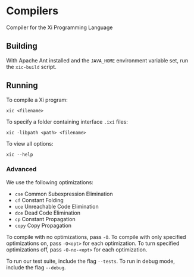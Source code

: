 # Compilers
Compiler for the Xi Programming Language

## Building
With Apache Ant installed and the `JAVA_HOME` environment variable set, run the
`xic-build` script.

## Running
To compile a Xi program:
```
xic <filename>
```
To specify a folder containing interface `.ixi` files:
```
xic -libpath <path> <filename>
```
To view all options:
```
xic --help
```


### Advanced
We use the following optimizations:
* `cse` Common Subexpression Elimination
* `cf` Constant Folding
* `uce` Unreachable Code Elimination
* `dce` Dead Code Elimination
* `cp` Constant Propagation
* `copy` Copy Propagation

To compile with no optimizations, pass `-O`. To compile with only specified
optimizations on, pass `-O<opt>` for each optimization. To turn specified
optimizations off, pass `-O-no-<opt>` for each optimization.

To run our test suite, include the flag `--tests`.
To run in debug mode, include the flag `--debug`.

